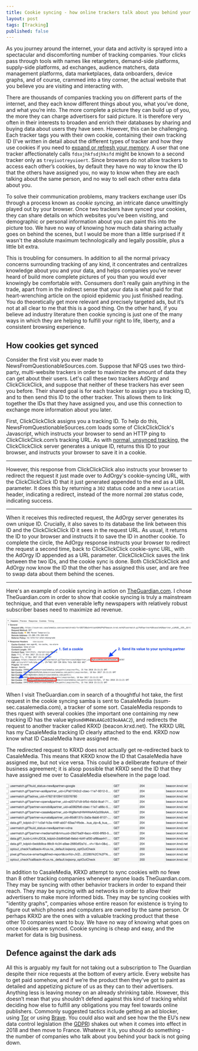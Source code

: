 ```yaml
---
title: Cookie syncing - how online trackers talk about you behind your back
layout: post
tags: [Tracking]
published: false
---
```

As you journey around the internet, your data and activity is sprayed into a spectacular and discomforting number of tracking companies. Your clicks pass through tools with names like retargeters, demand-side platforms, supply-side platforms, ad exchanges, audience matchers, data management platforms, data marketplaces, data onboarders, device graphs, and of course, crammed into a tiny corner, the actual website that you believe you are visiting and interacting with.

There are thousands of companies tracking you on different parts of the internet, and they each know different things about you, what you’ve done, and what you’re into. The more complete a picture they can build up of you, the more they can charge advertisers for said picture. It is therefore very often in their interests to broaden and enrich their databases by sharing and buying data about users they have seen. However, this can be challenging. Each tracker tags you with their own cookie, containing their own tracking ID (I’ve written in detail about the different types of tracker and how they use cookies if you need to [expand or refresh your memory](https://robertheaton.com/2017/11/20/how-does-online-tracking-actually-work/). A user that one tracker affectionately calls `fdsxjhkfsdjhksfd` might be known to a second tracker only as `treyiuotreyuioert`. Since browsers do not allow trackers to access each other’s cookies, by default they have no way to know the ID that the others have assigned you, no way to know when they are each talking about the same person, and no way to sell each other extra data about you.

To solve their communication problems, many trackers exchange user IDs through a process known as *cookie syncing*, an intricate dance unwittingly played out by your browser. Once two trackers have synced your cookies, they can share details on which websites you've been visiting, and demographic or personal information about you can paint this into the picture too. We have no way of knowing how much data sharing actually goes on behind the scenes, but I would be more than a little surprised if it wasn't the absolute maximum technologically and legally possible, plus a little bit extra.

This is troubling for consumers. In addition to all the normal privacy concerns surrounding tracking of any kind, it concentrates and centralizes knowledge about you and your data, and helps companies you’ve never heard of build more complete pictures of you than you would ever knowingly be comfortable with. Consumers don’t really gain anything in the trade, apart from in the indirect sense that your data is what paid for that heart-wrenching article on the opioid epidemic you just finished reading. You do theoretically get more relevant and precisely targeted ads, but it’s not at all clear to me that this is a good thing. On the other hand, if you believe ad industry literature then cookie syncing is just one of the many ways in which they are helping to fulfill your right to life, liberty, and a consistent browsing experience.

## How cookies get synced

Consider the first visit you ever made to NewsFromQuestionableSources.com. Suppose that NFQS uses two third-party, multi-website trackers in order to maximize the amount of data they can get about their users. Let's call these two trackers AdOrgy and ClickClickClick, and suppose that neither of these trackers has ever seen you before. Their shared goal is for each tracker to assign you a tracking ID, and to then send this ID to the other tracker. This allows them to link together the IDs that they have assigned you, and use this connection to exchange more information about you later.

First, ClickClickClick assigns you a tracking ID. To help do this, NewsFromQuestionableSources.com loads some of ClickClickClick's Javascript, which instructs your browser to send an HTTP ping to ClickClickClick.com’s tracking URL. As with [normal, unsynced tracking](https://robertheaton.com/2017/11/20/how-does-online-tracking-actually-work/), the ClickClickClick server generates a unique ID, returns this ID to your browser, and instructs your browser to save it in a cookie.

---

However, this response from ClickClickClick also instructs your browser to redirect the request it just made over to AdOrgy's cookie-syncing URL, with the ClickClickClick ID that it just generated appended to the end as a URL parameter. It does this by returning a `302` status code and a new `Location` header, indicating a redirect, instead of the more normal `200` status code, indicating success.

---

When it receives this redirected request, the AdOrgy server generates its own unique ID. Crucially, it also saves to its database the link between this ID and the ClickClickClick ID it sees in the request URL. As usual, it returns the ID to your browser and instructs it to save the ID in another cookie. To complete the circle, the AdOrgy response instructs your browser to redirect the request a second time, back to ClickClickClick cookie-sync URL, with the AdOrgy ID appended as a URL parameter. ClickClickClick saves the link between the two IDs, and the cookie sync is done. Both ClickClickClick and AdOrgy now know the ID that the other has assigned this user, and are free to swap data about them behind the scenes.

---

Here's an example of cookie syncing in action on [TheGuardian.com](https://theguardian.com). I chose TheGuardian.com in order to show that cookie syncing is truly a mainstream technique, and that even venerable lefty newspapers with relatively robust subscriber bases need to maximize ad revenue.

<p align="center">
<img src="/images/cookie-syncing-1.jpg" />
</p>

When I visit TheGuardian.com in search of a thoughtful hot take, the first request in the cookie syncing samba is sent to CasaleMedia (ssum-sec.casalemedia.com), a tracker of some sort. CasaleMedia responds to thes rquest with several cookies (the important one containing my new tracking ID has the value `Wg9smdHM4WsAAGz0I9oAAAC2`), and redirects the request to another tracker called KRXD (beacon.krxd.net). The KRXD URL has my CasaleMedia tracking ID clearly attached to the end. KRXD now know what ID CasaleMedia have assigned me.

The redirected request to KRXD does not actually get re-redirected back to CasaleMedia. This means that KRXD know the ID that CasaleMedia have assigned me, but not vice versa. This could be a deliberate feature of their business agreement; it is alsop possible that KRXD send the ID that they have assigned me over to CasaleMedia elsewhere in the page load.

<p align="center">
<img src="/images/cookie-syncing-lots.jpg" />
</p>

In addition to CasaleMedia, KRXD attempt to sync cookies with no fewe than 8 other tracking companies whenever anyone loads TheGuardian.com. They may be syncing with other behavior trackers in order to expand their reach. They may be syncing with ad networks in order to allow their advertisers to make more informed bids. They may be syncing cookies with "identity graphs", companies whose entire reason for existence is trying to figure out which phones and computers are owned by the same person. Or perhaps KRXD are the ones with a valuable tracking product that these other 10 companies want to buy. We have no way of knowing what goes on once cookies are synced. Cookie syncing is cheap and easy, and the market for data is big business.

## Defence against the dark ads

All this is arguably my fault for not taking out a subscription to The Guardian despite their nice requests at the bottom of every article. Every website has to get paid somehow, and if we’re the product then they’ve got to paint as detailed and appetizing picture of us as they can to their advertisers. Anything less is leaving money on an already shrinking table. However, this doesn’t mean that you shouldn’t defend against this kind of tracking whilst deciding how else to fulfill any obligations you may feel towards online publishers. Commonly suggested tactics include getting an ad blocker, using [Tor](https://www.torproject.org/) or using [Brave](https://brave.com/). You could also wait and see how the the EU’s new data control legislation (the [GDPR](https://en.wikipedia.org/wiki/General_Data_Protection_Regulation)) shakes out when it comes into effect in 2018 and then move to France. Whatever it is, you should do something - the number of companies who talk about you behind your back is not going down.
